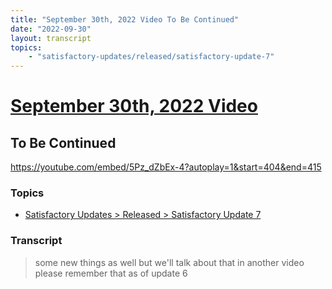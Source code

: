 ```yaml
---
title: "September 30th, 2022 Video To Be Continued"
date: "2022-09-30"
layout: transcript
topics:
    - "satisfactory-updates/released/satisfactory-update-7"
---
```

# [September 30th, 2022 Video](../2022-09-30.md)
## To Be Continued
https://youtube.com/embed/5Pz_dZbEx-4?autoplay=1&start=404&end=415

### Topics
* [Satisfactory Updates > Released > Satisfactory Update 7](../topics/satisfactory-updates/released/satisfactory-update-7.md)

### Transcript

> some new things as well but we'll talk about that in another video please remember that as of update 6
